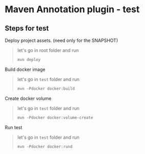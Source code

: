 # Maven Annotation plugin - test

## Steps for test 

Deploy project assets. (need only for the SNAPSHOT)
> let's go in root folder and run
>```dockerfile
>mvn deploy 
>```

Build docker image
> let's go in `test` folder and run
>```dockerfile
>mvn -Pdocker docker:build 
>```
 
Create docker volume
> let's go in `test` folder and run
>```dockerfile
>mvn -Pdocker docker:volume-create 
>```

Run test
> let's go in `test` folder and run
>```dockerfile
>mvn -Pdocker docker:rund 
>```
